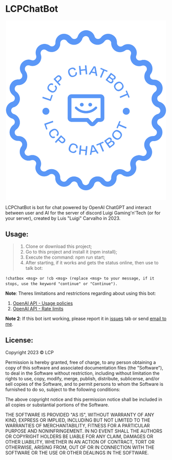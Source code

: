 # LCPChatBot

<!-- ![LCPChatBot Main Logo](./assets/images/png/logo-no-background.png "LCPChatBot Main Logo") -->
<p align="center" width="100%">
    <img src="./assets/images/png/logo-no-background.png" width="500" height="auto" alt="LCPChatBot Main Logo" title="LCPChatBot Main Logo" style="display: block; margin: 0 auto; max-width: 100%; max-height: 100%;" />
</p>

LCPChatBot is bot for chat powered by OpenAI ChatGPT and interact between user and AI for the server of discord Luigi Gaming'n'Tech (or for your server), created by Luis "Luigi" Carvalho in 2023.

## **Usage:**

> 
> 1. Clone or download this project;
> 2. Go to this project and install it (npm install);
> 3. Execute the command: npm run start;
> 4. After starting, if it works and gets the status online, then use to talk bot: 
> 

`
    !chatbox <msg> or !cb <msg> (replace <msg> to your message, if it stops, use the keyword "continue" or "Continue").
`

**Note**: 
Theres limitations and restrictions regarding about using this bot:
1. [OpenAI API - Usage policies](https://beta.openai.com/docs/usage-policies)
2. [OpenAI API - Rate limits](https://beta.openai.com/docs/guides/rate-limits)

**Note 2**: 
If this bot isnt working, please report it in [issues](https://github.com/carvalholuigi25/lcpchatbot/issues) tab or send [email to me](mailto:carvalholuigi25@gmail.com).

## **License**:

Copyright 2023 &copy; LCP

Permission is hereby granted, free of charge, to any person obtaining a copy of this software and associated documentation files (the "Software"), to deal in the Software without restriction, including without limitation the rights to use, copy, modify, merge, publish, distribute, sublicense, and/or sell copies of the Software, and to permit persons to whom the Software is furnished to do so, subject to the following conditions:

The above copyright notice and this permission notice shall be included in all copies or substantial portions of the Software.

THE SOFTWARE IS PROVIDED "AS IS", WITHOUT WARRANTY OF ANY KIND, EXPRESS OR IMPLIED, INCLUDING BUT NOT LIMITED TO THE WARRANTIES OF MERCHANTABILITY, FITNESS FOR A PARTICULAR PURPOSE AND NONINFRINGEMENT. IN NO EVENT SHALL THE AUTHORS OR COPYRIGHT HOLDERS BE LIABLE FOR ANY CLAIM, DAMAGES OR OTHER LIABILITY, WHETHER IN AN ACTION OF CONTRACT, TORT OR OTHERWISE, ARISING FROM, OUT OF OR IN CONNECTION WITH THE SOFTWARE OR THE USE OR OTHER DEALINGS IN THE SOFTWARE.